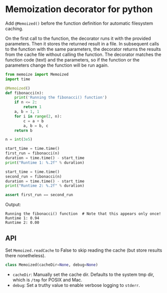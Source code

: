 Memoization decorator for python 
=== 
Add `@Memoized()` before the function definition for automatic filesystem caching. 

On the first call to the function, the decorator runs it with the provided parameters. Then it stores the returned result in a file. In subsequent calls to the function with the same parameters, the decorator returns the results from the cache file without calling the function. The decorator matches the function code (text) and the parameters, so if the function or the parameters change the function will be run again. 

```python
from memoize import Memoized
import time

@Memoized()
def fibonacci(n):
    print('Running the fibonacci() function')
    if n <= 2:
        return 1
    a, b = 1, 1
    for i in range(2, n):
        c = a + b
        a, b = b, c
    return b

n = int(3e5)

start_time = time.time()
first_run = fibonacci(n)
duration = time.time() - start_time
print("Runtime 1: %.2f" % duration)

start_time = time.time()
second_run = fibonacci(n)
duration = time.time() - start_time
print("Runtime 2: %.2f" % duration)

assert first_run == second_run
```

Output: 

    Running the fibonacci() function  # Note that this appears only once!
    Runtime 1: 0.94
    Runtime 2: 0.00

## API


Set `Memoized.readCache` to False to skip reading the cache (but store results there nonetheless). 

```python
class Memoized(cacheDir=None, debug=None)
```

* `cacheDir`: Manually set the cache dir. Defaults to the system tmp dir, which is `/tmp` for POSIX and Mac.
* `debug`: Set a truthy value to enable verbose logging to `stderr`.

